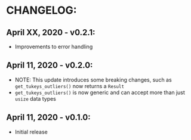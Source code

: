 # CHANGELOG:

## April XX, 2020 - v0.2.1:
- Improvements to error handling

## April 11, 2020 - v0.2.0:
- NOTE: This update introduces some breaking changes, such as
  `get_tukeys_outliers()` now returns a `Result`
- `get_tukeys_outliers()` is now generic and can accept more than just `usize`
  data types

## April 11, 2020 - v0.1.0:
- Initial release
